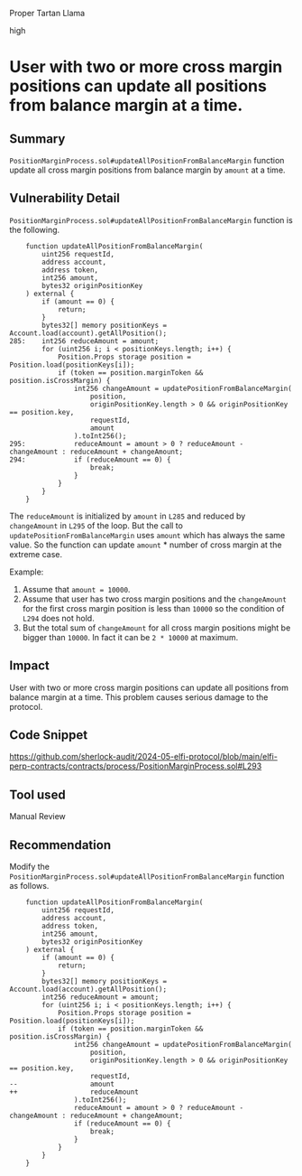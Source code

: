 Proper Tartan Llama

high

# User with two or more cross margin positions can update all positions from balance margin at a time.

## Summary
`PositionMarginProcess.sol#updateAllPositionFromBalanceMargin` function update all cross margin positions from balance margin by `amount` at a time.

## Vulnerability Detail
`PositionMarginProcess.sol#updateAllPositionFromBalanceMargin` function is the following.
```solidity
    function updateAllPositionFromBalanceMargin(
        uint256 requestId,
        address account,
        address token,
        int256 amount,
        bytes32 originPositionKey
    ) external {
        if (amount == 0) {
            return;
        }
        bytes32[] memory positionKeys = Account.load(account).getAllPosition();
285:    int256 reduceAmount = amount;
        for (uint256 i; i < positionKeys.length; i++) {
            Position.Props storage position = Position.load(positionKeys[i]);
            if (token == position.marginToken && position.isCrossMargin) {
                int256 changeAmount = updatePositionFromBalanceMargin(
                    position,
                    originPositionKey.length > 0 && originPositionKey == position.key,
                    requestId,
                    amount
                ).toInt256();
295:            reduceAmount = amount > 0 ? reduceAmount - changeAmount : reduceAmount + changeAmount;
294:            if (reduceAmount == 0) {
                    break;
                }
            }
        }
    }
```
The `reduceAmount` is initialized by `amount` in `L285` and reduced by `changeAmount` in `L295` of the loop.
But the call to `updatePositionFromBalanceMargin` uses `amount` which has always the same value.
So the function can update `amount` * number of cross margin at the extreme case.

Example:
1. Assume that `amount = 10000`.
2. Assume that user has two cross margin positions and the `changeAmount` for the first cross margin position is less than `10000` so the condition of `L294` does not hold.
3. But the total sum of `changeAmount` for all cross margin positions might be bigger than `10000`. In fact it can be `2 * 10000` at maximum.

## Impact
User with two or more cross margin positions can update all positions from balance margin at a time.
This problem causes serious damage to the protocol.

## Code Snippet
https://github.com/sherlock-audit/2024-05-elfi-protocol/blob/main/elfi-perp-contracts/contracts/process/PositionMarginProcess.sol#L293

## Tool used
Manual Review

## Recommendation
Modify the `PositionMarginProcess.sol#updateAllPositionFromBalanceMargin` function as follows.
```solidity
    function updateAllPositionFromBalanceMargin(
        uint256 requestId,
        address account,
        address token,
        int256 amount,
        bytes32 originPositionKey
    ) external {
        if (amount == 0) {
            return;
        }
        bytes32[] memory positionKeys = Account.load(account).getAllPosition();
        int256 reduceAmount = amount;
        for (uint256 i; i < positionKeys.length; i++) {
            Position.Props storage position = Position.load(positionKeys[i]);
            if (token == position.marginToken && position.isCrossMargin) {
                int256 changeAmount = updatePositionFromBalanceMargin(
                    position,
                    originPositionKey.length > 0 && originPositionKey == position.key,
                    requestId,
--                  amount
++                  reduceAmount
                ).toInt256();
                reduceAmount = amount > 0 ? reduceAmount - changeAmount : reduceAmount + changeAmount;
                if (reduceAmount == 0) {
                    break;
                }
            }
        }
    }
```